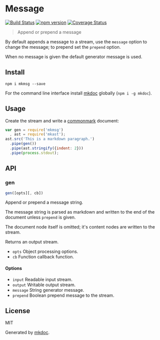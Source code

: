 # Message

[![Build Status](https://travis-ci.org/mkdoc/mkmsg.svg?v=3)](https://travis-ci.org/mkdoc/mkmsg)
[![npm version](http://img.shields.io/npm/v/mkmsg.svg?v=3)](https://npmjs.org/package/mkmsg)
[![Coverage Status](https://coveralls.io/repos/mkdoc/mkmsg/badge.svg?branch=master&service=github&v=3)](https://coveralls.io/github/mkdoc/mkmsg?branch=master)

> Append or prepend a message

By default appends a message to a stream, use the `message` option to change the message; to prepend set the `prepend` option.

When no message is given the default generator message is used.

## Install

```
npm i mkmsg --save
```

For the command line interface install [mkdoc][] globally (`npm i -g mkdoc`).

## Usage

Create the stream and write a [commonmark][] document:

```javascript
var gen = require('mkmsg')
  , ast = require('mkast');
ast.src('This is a markdown paragraph.')
  .pipe(gen())
  .pipe(ast.stringify({indent: 2}))
  .pipe(process.stdout);
```

## API

### gen

```javascript
gen([opts][, cb])
```

Append or prepend a message string.

The message string is parsed as markdown and written to the end of the
document unless `prepend` is given.

The document node itself is omitted; it's content nodes are written to
the stream.

Returns an output stream.

* `opts` Object processing options.
* `cb` Function callback function.

#### Options

* `input` Readable input stream.
* `output` Writable output stream.
* `message` String generator message.
* `prepend` Boolean prepend message to the stream.

## License

MIT

Generated by [mkdoc](https://github.com/mkdoc/mkdoc).

[mkdoc]: https://github.com/mkdoc/mkdoc
[mkparse]: https://github.com/mkdoc/mkparse
[commonmark]: http://commonmark.org
[jshint]: http://jshint.com
[jscs]: http://jscs.info


